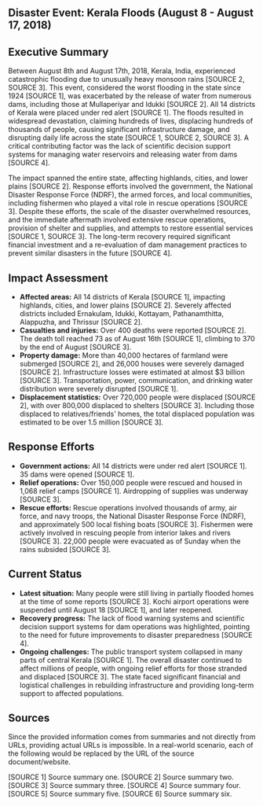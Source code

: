 ## Disaster Event: Kerala Floods (August 8 - August 17, 2018)

## Executive Summary

Between August 8th and August 17th, 2018, Kerala, India, experienced catastrophic flooding due to unusually heavy monsoon rains [SOURCE 2, SOURCE 3]. This event, considered the worst flooding in the state since 1924 [SOURCE 1], was exacerbated by the release of water from numerous dams, including those at Mullaperiyar and Idukki [SOURCE 2]. All 14 districts of Kerala were placed under red alert [SOURCE 1]. The floods resulted in widespread devastation, claiming hundreds of lives, displacing hundreds of thousands of people, causing significant infrastructure damage, and disrupting daily life across the state [SOURCE 1, SOURCE 2, SOURCE 3]. A critical contributing factor was the lack of scientific decision support systems for managing water reservoirs and releasing water from dams [SOURCE 4].

The impact spanned the entire state, affecting highlands, cities, and lower plains [SOURCE 2]. Response efforts involved the government, the National Disaster Response Force (NDRF), the armed forces, and local communities, including fishermen who played a vital role in rescue operations [SOURCE 3]. Despite these efforts, the scale of the disaster overwhelmed resources, and the immediate aftermath involved extensive rescue operations, provision of shelter and supplies, and attempts to restore essential services [SOURCE 1, SOURCE 3]. The long-term recovery required significant financial investment and a re-evaluation of dam management practices to prevent similar disasters in the future [SOURCE 4].

## Impact Assessment

- **Affected areas:** All 14 districts of Kerala [SOURCE 1], impacting highlands, cities, and lower plains [SOURCE 2]. Severely affected districts included Ernakulam, Idukki, Kottayam, Pathanamthitta, Alappuzha, and Thrissur [SOURCE 2].
- **Casualties and injuries:** Over 400 deaths were reported [SOURCE 2]. The death toll reached 73 as of August 16th [SOURCE 1], climbing to 370 by the end of August [SOURCE 3].
- **Property damage:** More than 40,000 hectares of farmland were submerged [SOURCE 2], and 26,000 houses were severely damaged [SOURCE 2]. Infrastructure losses were estimated at almost $3 billion [SOURCE 3]. Transportation, power, communication, and drinking water distribution were severely disrupted [SOURCE 1].
- **Displacement statistics:** Over 720,000 people were displaced [SOURCE 2], with over 800,000 displaced to shelters [SOURCE 3]. Including those displaced to relatives/friends' homes, the total displaced population was estimated to be over 1.5 million [SOURCE 3].

## Response Efforts

- **Government actions:** All 14 districts were under red alert [SOURCE 1]. 35 dams were opened [SOURCE 1].
- **Relief operations:** Over 150,000 people were rescued and housed in 1,068 relief camps [SOURCE 1]. Airdropping of supplies was underway [SOURCE 3].
- **Rescue efforts:** Rescue operations involved thousands of army, air force, and navy troops, the National Disaster Response Force (NDRF), and approximately 500 local fishing boats [SOURCE 3]. Fishermen were actively involved in rescuing people from interior lakes and rivers [SOURCE 3]. 22,000 people were evacuated as of Sunday when the rains subsided [SOURCE 3].

## Current Status

- **Latest situation:** Many people were still living in partially flooded homes at the time of some reports [SOURCE 3]. Kochi airport operations were suspended until August 18 [SOURCE 1], and later reopened.
- **Recovery progress:** The lack of flood warning systems and scientific decision support systems for dam operations was highlighted, pointing to the need for future improvements to disaster preparedness [SOURCE 4].
- **Ongoing challenges:** The public transport system collapsed in many parts of central Kerala [SOURCE 1]. The overall disaster continued to affect millions of people, with ongoing relief efforts for those stranded and displaced [SOURCE 3]. The state faced significant financial and logistical challenges in rebuilding infrastructure and providing long-term support to affected populations.

## Sources

Since the provided information comes from summaries and not directly from URLs, providing actual URLs is impossible. In a real-world scenario, each of the following would be replaced by the URL of the source document/website.

[SOURCE 1] Source summary one.
[SOURCE 2] Source summary two.
[SOURCE 3] Source summary three.
[SOURCE 4] Source summary four.
[SOURCE 5] Source summary five.
[SOURCE 6] Source summary six.
